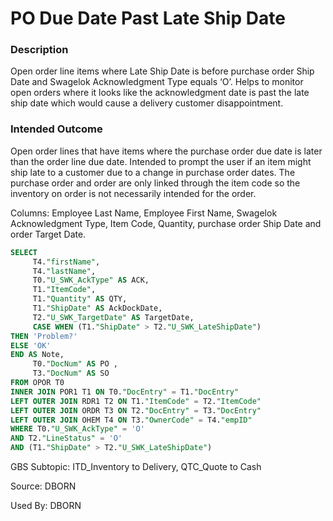 # PO Due Date Past Late Ship Date

### Description

​Open order line items where Late Ship Date is before purchase order Ship Date and Swagelok Acknowledgment Type equals ‘O’. Helps to monitor open orders where it looks like the acknowledgment date is past the late ship date which would cause a delivery customer disappointment.

### Intended Outcome

​Open order lines that have items where the purchase order due date is later than the order line due date. Intended to prompt the user if an item might ship late to a customer due to a change in purchase order dates. The purchase order and order are only linked through the item code so the inventory on order is not necessarily intended for the order.

Columns:
Employee Last Name, Employee First Name, Swagelok Acknowledgment Type, Item Code, Quantity, purchase order Ship Date and order Target Date.

```sql
SELECT
	 T4."firstName",
	 T4."lastName",
	 T0."U_SWK_AckType" AS ACK,
	 T1."ItemCode",
	 T1."Quantity" AS QTY,
	 T1."ShipDate" AS AckDockDate,
	 T2."U_SWK_TargetDate" AS TargetDate,
	 CASE WHEN (T1."ShipDate" > T2."U_SWK_LateShipDate")
THEN 'Problem?'
ELSE 'OK'
END AS Note,
	 T0."DocNum" AS PO ,
	 T3."DocNum" AS SO
FROM OPOR T0
INNER JOIN POR1 T1 ON T0."DocEntry" = T1."DocEntry"
LEFT OUTER JOIN RDR1 T2 ON T1."ItemCode" = T2."ItemCode"
LEFT OUTER JOIN ORDR T3 ON T2."DocEntry" = T3."DocEntry"
LEFT OUTER JOIN OHEM T4 ON T3."OwnerCode" = T4."empID"
WHERE T0."U_SWK_AckType" = 'O'
AND T2."LineStatus" = 'O'
AND (T1."ShipDate" > T2."U_SWK_LateShipDate")
```

GBS Subtopic: ITD_Inventory to Delivery, QTC_Quote to Cash

Source: DBORN

Used By: DBORN
